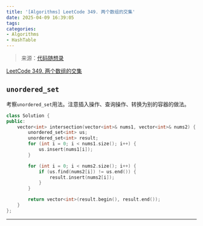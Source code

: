 ```yaml
---
title: '[Algorithms] LeetCode 349. 两个数组的交集'
date: 2025-04-09 16:39:05
tags:
categories: 
- Algorithms
- HashTable
---
```


> 来源：[代码随想录](https://programmercarl.com/)

[LeetCode 349. 两个数组的交集](https://leetcode.cn/problems/intersection-of-two-arrays/)

## `unordered_set`

考察`unordered_set`用法。注意插入操作、查询操作、转换为别的容器的做法。

```cpp
class Solution {
public:
    vector<int> intersection(vector<int>& nums1, vector<int>& nums2) {
        unordered_set<int> us;
        unordered_set<int> result;
        for (int i = 0; i < nums1.size(); i++) {
            us.insert(nums1[i]);
        }

        for (int i = 0; i < nums2.size(); i++) {
            if (us.find(nums2[i]) != us.end()) {
                result.insert(nums2[i]);
            }
        }

        return vector<int>(result.begin(), result.end());
    }
};
```

---
